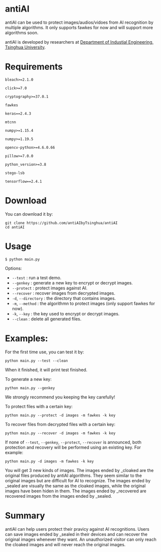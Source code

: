 # antiAI
antiAI can be used to protect images/audios/vidoes from AI recognition by multiple algorithms. It only supports fawkes for now and will support more algorithms soon.

antiAI is developed by researchers at [Department of Industial Engineering, Tsinghua University](https://www.ie.tsinghua.edu.cn/).

# Requirements
`bleach>=2.1.0`

`click>=7.0`

`cryptography>=37.0.1`

`fawkes`

`keras==2.4.3`

`mtcnn`

`numpy>=1.15.4`

`numpy>=1.19.5`

`opencv-python>=4.6.0.66`

`pillow>=7.0.0`

`python_version>=3.8`

`stego-lsb`

`tensorflow==2.4.1`

# Download
You can download it by:

    git clone https://github.com/antiAIbyTsinghua/antiAI
    cd antiAI

# Usage
`$ python main.py`

Options:

* `--test`    : run a test demo.
* `--genkey`  : generate a new key to encrypt or decrypt images.
* `--protect` : protect images against AI.
* `--recover` : recover images from decrypted images.
* `-d`, `--directory` : the directory that contains images.
* `-m`, `--method` : the algorithmn to protect images (only support fawkes for now).
* `-k`, `--key` : the key used to encrypt or decrypt images.
* `--clean`   : delete all generated files.

# Examples:
For the first time use, you can test it by:

    python main.py --test --clean

When it finished, it will print test finished.

To generate a new key:

    python main.py --genkey

We strongly recommend you keeping the key carefully!

To protect files with a certain key:

    python main.py --protect -d images -m fawkes -k key

To recover files from decrypted files with a certain key:

    python main.py --recover -d images -m fawkes -k key

If none of `--test`, `--genkey`, `--protect`, `--recover` is announced, both protection and recovery will be performed using an existing key. For example:

    python main.py -d images -m fawkes -k key

You will get 3 new kinds of images. The images ended by _cloaked are the original files produced by antiAI algorithms. They seem similar to the original images but are difficult for AI to recognize. The images ended by _sealed are visually the same as the cloaked images, while the original images have been hiden in them. The images ended by _recovered are recovered images from the images ended by _sealed.

# Summary
antiAI can help users protect their pravicy against AI recognitions. Users can save images ended by _sealed in their devices and can recover the original images whenever they want. An unauthorized visitor can only reach the cloaked images and will never reach the original images.
